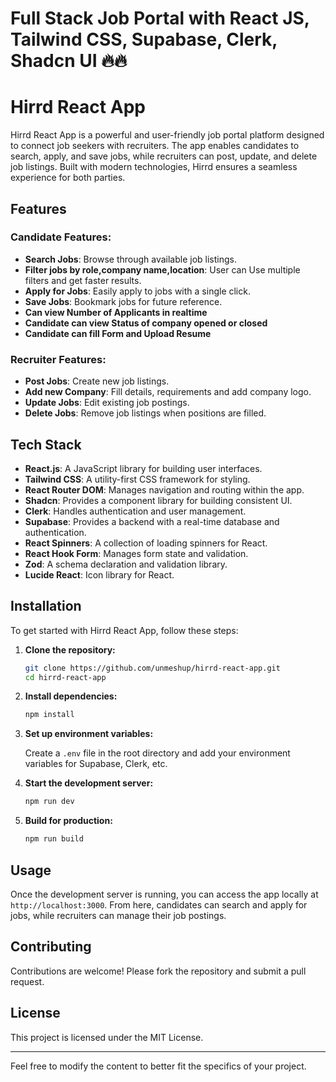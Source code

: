 # Full Stack Job Portal with React JS, Tailwind CSS, Supabase, Clerk, Shadcn UI 🔥🔥

# Hirrd React App

Hirrd React App is a powerful and user-friendly job portal platform designed to connect job seekers with recruiters. The app enables candidates to search, apply, and save jobs, while recruiters can post, update, and delete job listings. Built with modern technologies, Hirrd ensures a seamless experience for both parties.

## Features

### Candidate Features:
- **Search Jobs**: Browse through available job listings.
- **Filter jobs by role,company name,location**: User can Use multiple filters and get faster results.
- **Apply for Jobs**: Easily apply to jobs with a single click.
- **Save Jobs**: Bookmark jobs for future reference.
- **Can view Number of Applicants in realtime**
- **Candidate can view Status of company opened or closed**
- **Candidate can fill Form and Upload Resume**

### Recruiter Features:
- **Post Jobs**: Create new job listings.
- **Add new Company**: Fill details, requirements and add company logo.
- **Update Jobs**: Edit existing job postings.
- **Delete Jobs**: Remove job listings when positions are filled.

## Tech Stack

- **React.js**: A JavaScript library for building user interfaces.
- **Tailwind CSS**: A utility-first CSS framework for styling.
- **React Router DOM**: Manages navigation and routing within the app.
- **Shadcn**: Provides a component library for building consistent UI.
- **Clerk**: Handles authentication and user management.
- **Supabase**: Provides a backend with a real-time database and authentication.
- **React Spinners**: A collection of loading spinners for React.
- **React Hook Form**: Manages form state and validation.
- **Zod**: A schema declaration and validation library.
- **Lucide React**: Icon library for React.

## Installation

To get started with Hirrd React App, follow these steps:

1. **Clone the repository:**

   ```bash
   git clone https://github.com/unmeshup/hirrd-react-app.git
   cd hirrd-react-app
   ```

2. **Install dependencies:**

   ```bash
   npm install
   ```

3. **Set up environment variables:**

   Create a `.env` file in the root directory and add your environment variables for Supabase, Clerk, etc.

4. **Start the development server:**

   ```bash
   npm run dev
   ```

5. **Build for production:**

   ```bash
   npm run build
   ```

## Usage

Once the development server is running, you can access the app locally at `http://localhost:3000`. From here, candidates can search and apply for jobs, while recruiters can manage their job postings.

## Contributing

Contributions are welcome! Please fork the repository and submit a pull request.

## License

This project is licensed under the MIT License.

---

Feel free to modify the content to better fit the specifics of your project.
